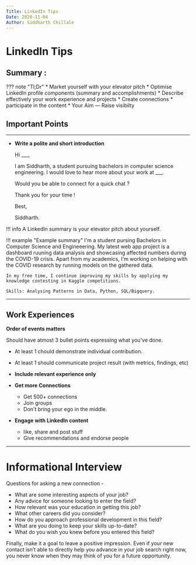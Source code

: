 ```yaml
---
Title: LinkedIn Tips
Date: 2020-11-04
Author: Siddharth Chillale
---
```


# **LinkedIn Tips**

## Summary :

??? note "Tl;Dr"
    * Market yourself with your elevator pitch
    * Optimise LinkedIn profile components (summary and accomplishments)
    * Describe effectively your work experience and projects
    * Create connections
    * participate in the content
    * Your Aim — Raise visibilty

## Important Points

---
- __Write a polite and short introduction__

    Hi ___<insert name here>,

    I am Siddharth, a student pursuing bachelors in computer science engineering. I would love to hear more about your work at  ___<insert their jobs here>.

    Would you be able to connect for a quick chat ?

    Thank you for your time !

    Best, 

    Siddharth.

!!! info
    A LinkedIn summary is your elevator pitch about yourself.

!!! example "Example summary"
    I'm a student pursing Bachelors in Computer Science and Engineeering. My latest web app project is a dashboard ruuning data analysis and showcasing affected numbers during the COVID-19 crisis. Apart from my academics, I'm working on helping with the COVID research by running models on the gathered data.

    In my free time, I continue improving my skills by applying my knowledge contesting in Kaggle competitions.

    Skills: Analysing Patterns in Data, Python, SQL/Bigquery. 

---
## Work Experiences


 __Order of events matters__

Should have atmost 3 bullet points expressing what you've done.

- At least 1 chould demonstrate individual contribution.
- At least 1 should communicate project result (with metrics, findings, etc)
- __Include relevant experience only__

- __Get more Connections__
    - Get 500+ connections
    - Join groups
    - Don't bring your ego in the middle.
- __Engage with LinkedIn content__
    - like, share and post stuff
    - Give recommendations and endorse people

---

# __Informational Interview__

Questions for asking a new connection - 

- What are some interesting aspects of your job?
- Any advice for someone looking to enter the field?
- How relevant was your education in getting this job?
- What other careers did you consider?
- How do you approach professional development in this field?
- What are you doing to keep your skills up-to-date?
- What do you wish you knew before you entered this field?

Finally, make it a goal to leave a positive impression. Even if your new contact isn’t able to directly help you advance in your job search right now, you never know when they may think of you for a future opportunity.